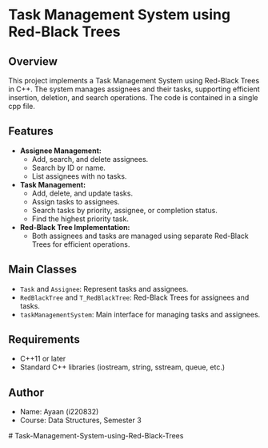 # Task Management System using Red-Black Trees

## Overview
This project implements a Task Management System using Red-Black Trees in C++. The system manages assignees and their tasks, supporting efficient insertion, deletion, and search operations. The code is contained in a single cpp file.

## Features
- **Assignee Management:**
  - Add, search, and delete assignees.
  - Search by ID or name.
  - List assignees with no tasks.
- **Task Management:**
  - Add, delete, and update tasks.
  - Assign tasks to assignees.
  - Search tasks by priority, assignee, or completion status.
  - Find the highest priority task.
- **Red-Black Tree Implementation:**
  - Both assignees and tasks are managed using separate Red-Black Trees for efficient operations.

## Main Classes
- `Task` and `Assignee`: Represent tasks and assignees.
- `RedBlackTree` and `T_RedBlackTree`: Red-Black Trees for assignees and tasks.
- `taskManagementSystem`: Main interface for managing tasks and assignees.

## Requirements
- C++11 or later
- Standard C++ libraries (iostream, string, sstream, queue, etc.)

## Author
- Name: Ayaan (i220832)
- Course: Data Structures, Semester 3

#   T a s k - M a n a g e m e n t - S y s t e m - u s i n g - R e d - B l a c k - T r e e s  
 
